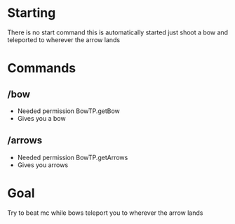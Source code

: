 # Starting

There is no start command this is automatically started just shoot a bow and teleported to wherever the arrow lands

# Commands

## /bow 
  - Needed permission BowTP.getBow
  - Gives you a bow

## /arrows
  - Needed permission BowTP.getArrows
  - Gives you arrows

# Goal
Try to beat mc while bows teleport you to wherever the arrow lands
